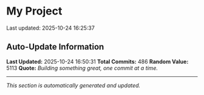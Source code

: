 # My Project


Last updated: 2025-10-24 16:25:37













































































































































































































































































































































































































































































































































































































































































































































































































































































































## Auto-Update Information

**Last Updated:** 2025-10-24 16:50:31
**Total Commits:** 486
**Random Value:** 5113
**Quote:** _Building something great, one commit at a time._

---
_This section is automatically generated and updated._
